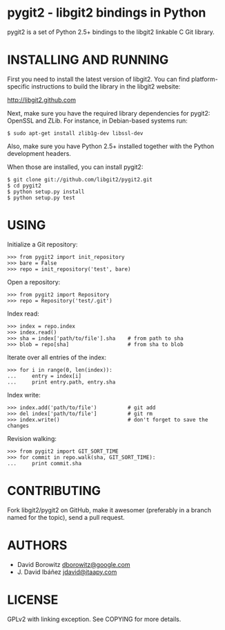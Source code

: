 pygit2 - libgit2 bindings in Python
=====================================

pygit2 is a set of Python 2.5+ bindings to the libgit2 linkable C Git library.

INSTALLING AND RUNNING
========================

First you need to install the latest version of libgit2.
You can find platform-specific instructions to build the library in the libgit2 website:

  <http://libgit2.github.com>

Next, make sure you have the required library dependencies for pygit2: OpenSSL and ZLib.
For instance, in Debian-based systems run:

    $ sudo apt-get install zlib1g-dev libssl-dev

Also, make sure you have Python 2.5+ installed together with the Python development headers.

When those are installed, you can install pygit2:

    $ git clone git://github.com/libgit2/pygit2.git
    $ cd pygit2
    $ python setup.py install
    $ python setup.py test


USING
======

Initialize a Git repository:

    >>> from pygit2 import init_repository
    >>> bare = False
    >>> repo = init_repository('test', bare)

Open a repository:

    >>> from pygit2 import Repository
    >>> repo = Repository('test/.git')

Index read:

    >>> index = repo.index
    >>> index.read()
    >>> sha = index['path/to/file'].sha    # from path to sha
    >>> blob = repo[sha]                   # from sha to blob

Iterate over all entries of the index:

    >>> for i in range(0, len(index)):
    ...     entry = index[i]
    ...     print entry.path, entry.sha

Index write:

    >>> index.add('path/to/file')          # git add
    >>> del index['path/to/file']          # git rm
    >>> index.write()                      # don't forget to save the changes

Revision walking:

    >>> from pygit2 import GIT_SORT_TIME
    >>> for commit in repo.walk(sha, GIT_SORT_TIME):
    ...     print commit.sha


CONTRIBUTING
==============

Fork libgit2/pygit2 on GitHub, make it awesomer (preferably in a branch named
for the topic), send a pull request.


AUTHORS
==============

* David Borowitz <dborowitz@google.com>
* J. David Ibáñez <jdavid@itaapy.com>


LICENSE
==============

GPLv2 with linking exception. See COPYING for more details.
